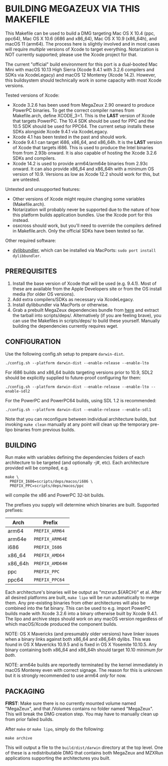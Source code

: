 # BUILDING MEGAZEUX VIA THIS MAKEFILE

This Makefile can be used to build a DMG targeting Mac OS X 10.4 (ppc, ppc64),
Mac OS X 10.6 (i686 and x86_64), Mac OS X 10.9 (x86_64h), and macOS 11 (arm64).
The process here is slightly involved and in most cases will require *multiple*
versions of Xcode to target everything. Notarization is NOT currently supported;
please use the Xcode project for that.

The current "official" build environment for this port is a dual-booted Mac Mini
with macOS 10.13 High Sierra (Xcode 9.4.1 with 3.2.6 compilers and SDKs via
XcodeLegacy) and macOS 12 Monterey (Xcode 14.2). However, this buildsystem should
technically work in some capacity with most Xcode versions.

Tested versions of Xcode:

- Xcode 3.2.6 has been used from MegaZeux 2.90 onward to produce PowerPC
  binaries. To get the correct compiler names from Makefile.arch, define
  XCODE_3=1. This is the **LAST** version of Xcode that targets PowerPC.
  The 10.4 SDK should be used for PPC and the 10.5 SDK should be used for PPC64.
  The current setup installs these SDKs alongside Xcode 9.4.1 via XcodeLegacy.
- Xcode 4.1 has been tested in the past and should work.
- Xcode 9.4.1 can target i686, x86_64, and x86_64h. It is the **LAST** version
  of Xcode that targets i686. This is used to produce the Intel binaries from
  from 2.93b onward. It is also capable of hosting the Xcode 3.2.6 SDKs and
  compilers.
- Xcode 14.2 is used to provide arm64/arm64e binaries from 2.93c onward. It
  can also provide x86_64 and x86_64h with a minimum OS version of 10.9.
  Versions as low as Xcode 12.2 should work for this, but are untested.

Untested and unsupported features:

- Other versions of Xcode might require changing some variables (Makefile.arch).
- Notarization will probably never be supported due to the nature of how
  this platform builds application bundles. Use the Xcode port for this instead.
- osxcross should work, but you'll need to override the compilers defined in
  Makefile.arch. Only the official SDKs have been tested so far.

Other required software:

- [dylibbundler](https://github.com/auriamg/macdylibbundler/), which can be
  installed via MacPorts: `sudo port install dylibbundler`.

## PREREQUISITES

1) Install the base version of Xcode that will be used (e.g. 9.4.1).
   Most of these are available from the Apple Developers site or from the
   OS install media (for older OS versions).
2) Add extra compilers/SDKs as necessary via XcodeLegacy.
3) Install dylibbundler via MacPorts or otherwise.
4) Grab a prebuilt MegaZeux dependencies bundle from
   [here](https://github.com/AliceLR/megazeux-dependencies) and extract the
   tarball into scripts/deps/. Alternatively (if you are feeling brave), you
   can use the Makefiles in scripts/deps/ to build these yourself. Manually
   building the dependencies currently requires wget.

## CONFIGURATION

Use the following config.sh setup to prepare `darwin-dist`.
```
./config.sh --platform darwin-dist --enable-release --enable-lto
```

For i686 builds and x86_64 builds targeting versions prior to 10.9, SDL2
should be explicitly supplied to future-proof configuring for them:
```
./config.sh --platform darwin-dist --enable-release --enable-lto --enable-sdl2
```

For the PowerPC and PowerPC64 builds, using SDL 1.2 is recommended:
```
./config.sh --platform darwin-dist --enable-release --enable-sdl1
```

Note that you can reconfigure between individual architecture builds,
but invoking `make clean` manually at any point will clean up the temporary
pre-lipo binaries from previous builds.

## BUILDING

Run make with variables defining the dependencies folders of each architecture
to be targeted (and optionally -j#, etc). Each architecture provided will be
compiled, e.g.

```
make \
  PREFIX_I686=scripts/deps/macos/i686 \
  PREFIX_PPC=scripts/deps/macos/ppc
```

will compile the x86 and PowerPC 32-bit builds.

The prefixes you supply will determine which binaries are built. Supported
prefixes:

| Arch    | Prefix          |
|---------|-----------------|
| arm64   | `PREFIX_ARM64`  |
| arm64e  | `PREFIX_ARM64E` |
| i686    | `PREFIX_I686`   |
| x86_64  | `PREFIX_AMD64`  |
| x86_64h | `PREFIX_AMD64H` |
| ppc     | `PREFIX_PPC`    |
| ppc64   | `PREFIX_PPC64`  |

Each architecture's binaries will be output as "mzxrun.${ARCH}" et al.
After all desired platforms are built, `make lipo` will be run automatically
to merge them. Any pre-existing binaries from other architectures will also
be combined into the fat binary. This can be used to e.g. import PowerPC
builds made with Xcode 3.2.6 into a binary otherwise built by Xcode 9.4.1.
The lipo and archive steps should work on any macOS version regardless of
which macOS/Xcode produced the component builds.

NOTE: OS X Mavericks (and presumably older versions) have linker issues when
a binary links against both x86_64 and x86_64h dylibs. This was found in
OS X Mavericks 10.9.5 and is fixed in OS X Yosemite 10.10.5. Any binary
containing both x86_64 and x86_64h should target 10.10 minimum *for both*.

NOTE: arm64e builds are reportedly terminated by the kernel immediately in
macOS Monterey even with correct signage. The reason for this is unknown
but it is strongly recommended to use arm64 *only* for now.

## PACKAGING

**FIRST**: Make sure there is no currently mounted volume named "MegaZeux",
and that /Volumes contains no folder named "MegaZeux". This will break the
DMG creation step. You may have to manually clean up from prior failed builds.

After `make` or `make lipo`, simply do the following:
```
make archive
```

This will output a file to the `build/dist/darwin` directory at the top level.
One of these is a redistributable DMG that contains both MegaZeux and MZXRun
applications supporting the architectures you built.
